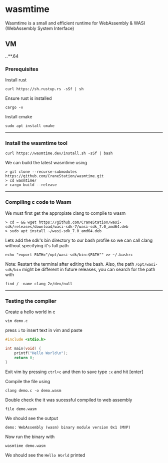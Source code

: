 # wasmtime
Wasmtime is a small and efficient runtime for WebAssembly & WASI (WebAssembly System Interface)

## VM
***.**.***.64

### Prerequisites
Install rust
```
curl https://sh.rustup.rs -sSf | sh
```
Ensure rust is installed
```
cargo -v
```
Install cmake
```
sudo apt install cmake
```
------

### Install the wasmtime tool
```
curl https://wasmtime.dev/install.sh -sSf | bash
```
We can build the latest wasmtime using
```
> git clone --recurse-submodules https://github.com/CraneStation/wasmtime.git
> cd wasmtime/
> cargo build --release
```
------
### Compiling c code to Wasm
We must first get the appropiate clang to compile to wasm
```
> cd ~ && wget https://github.com/CraneStation/wasi-sdk/releases/download/wasi-sdk-7/wasi-sdk_7.0_amd64.deb
> sudo apt install ~/wasi-sdk_7.0_amd64.deb
```
Lets add the sdk's bin directory to our bash profile so we can call clang without specifying it's full path
```
echo "export PATH="/opt/wasi-sdk/bin:$PATH"" >> ~/.bashrc
```
Note: Restart the terminal after editing the bash. Also, the path ```/opt/wasi-sdk/bin``` might be different in future releases, you can search for the path with
```
find / -name clang 2>/dev/null
```
------
### Testing the complier
Create a hello world in c
```
vim demo.c
```
press ```i``` to insert text in vim and paste
```c
#include <stdio.h>

int main(void) {
    printf("Hello World\n");
    return 0;
}
```
Exit vim by pressing ```ctrl+c``` and then to save type ```:x``` and hit [enter]

Compile the file using
```
clang demo.c -o demo.wasm
```
Double check the it was sucessful compiled to web assembly
```
file demo.wasm
```
We should see the output
```
demo: WebAssembly (wasm) binary module version 0x1 (MVP)
```
Now run the binary with
```
wasmtime demo.wasm
```
We should see the ```Hello World``` printed
